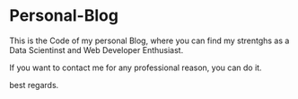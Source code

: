 # Personal-Blog

This is the Code of my personal Blog, where you can find my strentghs as a Data Scientinst and Web Developer Enthusiast.

If you want to contact me for any professional reason, you can do it.

best regards.
